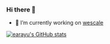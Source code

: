 ### Hi there 👋

<!--
**earayu/earayu** is a ✨ _special_ ✨ repository because its `README.md` (this file) appears on your GitHub profile.

Here are some ideas to get you started:

-->

- 🔭 I’m currently working on [wescale](https://github.com/wesql/wescale)

[![earayu's GitHub stats](https://github-readme-stats.vercel.app/api?username=earayu&?count_private=true&show_icons=true&show_owner=true)](https://github.com/anuraghazra/github-readme-stats)

